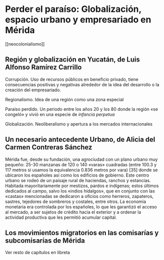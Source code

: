 # Perder el paraíso: Globalización, espacio urbano y empresariado en Mérida

[[neocolonialismo]]

## Región y globalización en Yucatán, de Luis Alfonso Ramírez Carrillo

Corrupción. Uso de recursos públicos en beneficio privado, tiene consecuencias positivas y negativas alrededor de la idea del desarrollo o la creación del empresariado.

Regionalismo. Idea de una región como una zona especial

Paraíso perdido. Un periodo entre los años 20 y los 80 donde la región «se congeló» y vivió en una especie de *infancia perpetua*

Globalización. Neoliberalismo y apertura a los mercados internacionales

## Un necesario antecedente Urbano, de Alicia del Carmen Contreras Sánchez

Mérida fue, desde su fundación, una agrociudad con un plano urbano muy pequeño: 25-30 manzanas de 120 o 140 «varas» cuadradas (entre 100.3 y 117 metros si usamos la equivalencia 0.836 metros por vara) [35] donde se ubicaron los españoles así como los edificios de gobierno. Este centro urbano se rodeó de un paisaje rural de haciendas, ranchos y estancias. Habitada mayoritariamente por mestizos, pardos e indígenas; estos últimos dedicados al campo, salvo los «indios hidalgos», que en conjunto con las «castas» mencionadas se dedicaron a oficios como herreros, zapateros, sastres, tejedores de sombreros y costales, entre otros. La economía monetaria era controlada por los españoles, lo que les garantizó el acceso al mercado, a ser sujetos de crédito hacia el exterior y a ordenar la actividad productiva que les permitió acumular capital.

## Los movimientos migratorios en las comisarías y subcomisarías de Mérida

Ver resto de capítulos en libreta